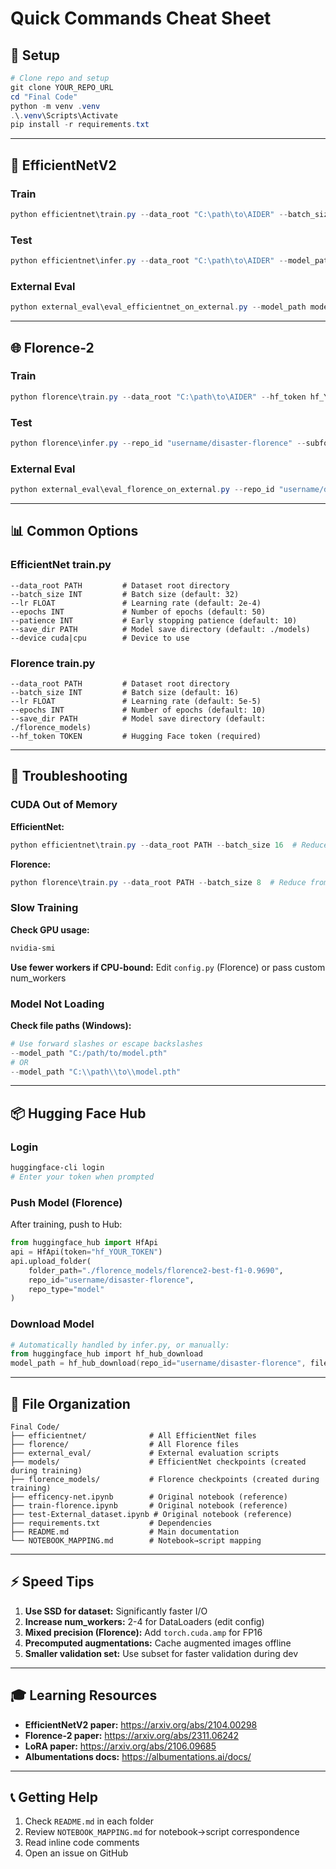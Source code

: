 # Quick Commands Cheat Sheet

## 🚀 Setup

```powershell
# Clone repo and setup
git clone YOUR_REPO_URL
cd "Final Code"
python -m venv .venv
.\.venv\Scripts\Activate
pip install -r requirements.txt
```

---

## 🔧 EfficientNetV2

### Train
```powershell
python efficientnet\train.py --data_root "C:\path\to\AIDER" --batch_size 32 --epochs 50
```

### Test
```powershell
python efficientnet\infer.py --data_root "C:\path\to\AIDER" --model_path models\best_model.pth
```

### External Eval
```powershell
python external_eval\eval_efficientnet_on_external.py --model_path models\best_model.pth --dataset_root "C:\path\to\fire_dataset"
```

---

## 🌐 Florence-2

### Train
```powershell
python florence\train.py --data_root "C:\path\to\AIDER" --hf_token hf_YOUR_TOKEN --batch_size 16 --epochs 10
```

### Test
```powershell
python florence\infer.py --repo_id "username/disaster-florence" --subfolder "florence2-best-f1-0.9690" --image_path "test.jpg" --hf_token hf_YOUR_TOKEN
```

### External Eval
```powershell
python external_eval\eval_florence_on_external.py --repo_id "username/disaster-florence" --subfolder "florence2-best-f1-0.9690" --dataset_root "C:\path\to\fire_dataset" --hf_token hf_YOUR_TOKEN
```

---

## 📊 Common Options

### EfficientNet train.py
```
--data_root PATH         # Dataset root directory
--batch_size INT         # Batch size (default: 32)
--lr FLOAT               # Learning rate (default: 2e-4)
--epochs INT             # Number of epochs (default: 50)
--patience INT           # Early stopping patience (default: 10)
--save_dir PATH          # Model save directory (default: ./models)
--device cuda|cpu        # Device to use
```

### Florence train.py
```
--data_root PATH         # Dataset root directory
--batch_size INT         # Batch size (default: 16)
--lr FLOAT               # Learning rate (default: 5e-5)
--epochs INT             # Number of epochs (default: 10)
--save_dir PATH          # Model save directory (default: ./florence_models)
--hf_token TOKEN         # Hugging Face token (required)
```

---

## 🐛 Troubleshooting

### CUDA Out of Memory

**EfficientNet:**
```powershell
python efficientnet\train.py --data_root PATH --batch_size 16  # Reduce from 32
```

**Florence:**
```powershell
python florence\train.py --data_root PATH --batch_size 8  # Reduce from 16
```

### Slow Training

**Check GPU usage:**
```powershell
nvidia-smi
```

**Use fewer workers if CPU-bound:**
Edit `config.py` (Florence) or pass custom num_workers

### Model Not Loading

**Check file paths (Windows):**
```powershell
# Use forward slashes or escape backslashes
--model_path "C:/path/to/model.pth"
# OR
--model_path "C:\\path\\to\\model.pth"
```

---

## 📦 Hugging Face Hub

### Login
```powershell
huggingface-cli login
# Enter your token when prompted
```

### Push Model (Florence)
After training, push to Hub:
```python
from huggingface_hub import HfApi
api = HfApi(token="hf_YOUR_TOKEN")
api.upload_folder(
    folder_path="./florence_models/florence2-best-f1-0.9690",
    repo_id="username/disaster-florence",
    repo_type="model"
)
```

### Download Model
```powershell
# Automatically handled by infer.py, or manually:
from huggingface_hub import hf_hub_download
model_path = hf_hub_download(repo_id="username/disaster-florence", filename="best_model.pth")
```

---

## 📁 File Organization

```
Final Code/
├── efficientnet/              # All EfficientNet files
├── florence/                  # All Florence files  
├── external_eval/             # External evaluation scripts
├── models/                    # EfficientNet checkpoints (created during training)
├── florence_models/           # Florence checkpoints (created during training)
├── efficency-net.ipynb        # Original notebook (reference)
├── train-florence.ipynb       # Original notebook (reference)
├── test-External_dataset.ipynb # Original notebook (reference)
├── requirements.txt           # Dependencies
├── README.md                  # Main documentation
└── NOTEBOOK_MAPPING.md        # Notebook→script mapping
```

---

## ⚡ Speed Tips

1. **Use SSD for dataset:** Significantly faster I/O
2. **Increase num_workers:** 2-4 for DataLoaders (edit config)
3. **Mixed precision (Florence):** Add `torch.cuda.amp` for FP16
4. **Precomputed augmentations:** Cache augmented images offline
5. **Smaller validation set:** Use subset for faster validation during dev

---

## 🎓 Learning Resources

- **EfficientNetV2 paper:** https://arxiv.org/abs/2104.00298
- **Florence-2 paper:** https://arxiv.org/abs/2311.06242
- **LoRA paper:** https://arxiv.org/abs/2106.09685
- **Albumentations docs:** https://albumentations.ai/docs/

---

## 📞 Getting Help

1. Check `README.md` in each folder
2. Review `NOTEBOOK_MAPPING.md` for notebook→script correspondence
3. Read inline code comments
4. Open an issue on GitHub
